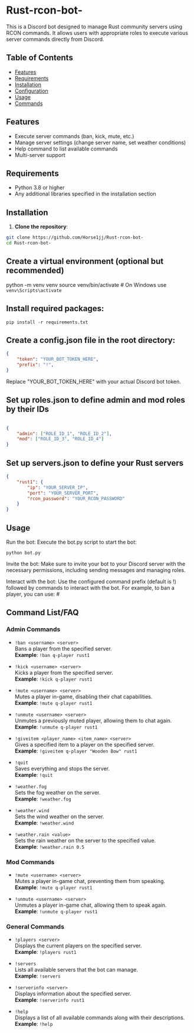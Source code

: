 # Rust-rcon-bot-

This is a Discord bot designed to manage Rust community servers using RCON commands. It allows users with appropriate roles to execute various server commands directly from Discord.

## Table of Contents

- [Features](#features)
- [Requirements](#requirements)
- [Installation](#installation)
- [Configuration](#configuration)
- [Usage](#usage)
- [Commands](#commands)

## Features

- Execute server commands (ban, kick, mute, etc.)
- Manage server settings (change server name, set weather conditions)
- Help command to list available commands
- Multi-server support

## Requirements

- Python 3.8 or higher
- Any additional libraries specified in the installation section

## Installation

1. **Clone the repository**:

```bash
git clone https://github.com/Horse1jj/Rust-rcon-bot-
cd Rust-rcon-bot-
```
   
## Create a virtual environment (optional but recommended)


python -m venv venv
source venv/bin/activate  # On Windows use `venv\Scripts\activate`

## Install required packages: 

`pip install -r requirements.txt`

## Create a config.json file in the root directory:

``` json
{
    "token": "YOUR_BOT_TOKEN_HERE",
    "prefix": "!",
}

``` 

Replace "YOUR_BOT_TOKEN_HERE" with your actual Discord bot token.

## Set up roles.json to define admin and mod roles by their IDs 


```json

{
    "admin": ["ROLE_ID_1", "ROLE_ID_2"],
    "mod": ["ROLE_ID_3", "ROLE_ID_4"]
}

```

## Set up servers.json to define your Rust servers


```json
{
    "rust1": {
        "ip": "YOUR_SERVER_IP",
        "port": "YOUR_SERVER_PORT",
        "rcon_password": "YOUR_RCON_PASSWORD"
    }
}

```

## Usage

Run the bot: Execute the bot.py script to start the bot:


`python bot.py`

Invite the bot: Make sure to invite your bot to your Discord server with the necessary permissions, including sending messages and managing roles.

Interact with the bot: Use the configured command prefix (default is !) followed by commands to interact with the bot. For example, to ban a player, you can use: #


## Command List/FAQ

### Admin Commands
- `!ban <username> <server>`  
  Bans a player from the specified server.  
  **Example**: `!ban q-player rust1`

- `!kick <username> <server>`  
  Kicks a player from the specified server.  
  **Example**: `!kick q-player rust1`

- `!mute <username> <server>`  
  Mutes a player in-game, disabling their chat capabilities.  
  **Example**: `!mute q-player rust1`

- `!unmute <username> <server>`  
  Unmutes a previously muted player, allowing them to chat again.  
  **Example**: `!unmute q-player rust1`

- `!giveitem <player_name> <item_name> <server>`  
  Gives a specified item to a player on the specified server.  
  **Example**: `!giveitem q-player "Wooden Bow" rust1`

- `!quit`  
  Saves everything and stops the server.  
  **Example**: `!quit`

- `!weather.fog`  
  Sets the fog weather on the server.  
  **Example**: `!weather.fog`

- `!weather.wind`  
  Sets the wind weather on the server.  
  **Example**: `!weather.wind`

- `!weather.rain <value>`  
  Sets the rain weather on the server to the specified value.  
  **Example**: `!weather.rain 0.5`

### Mod Commands
- `!mute <username> <server>`  
  Mutes a player in-game chat, preventing them from speaking.  
  **Example**: `!mute q-player rust1`

- `!unmute <username> <server>`  
  Unmutes a player in-game chat, allowing them to speak again.  
  **Example**: `!unmute q-player rust1`

### General Commands
- `!players <server>`  
  Displays the current players on the specified server.  
  **Example**: `!players rust1`

- `!servers`  
  Lists all available servers that the bot can manage.  
  **Example**: `!servers`

- `!serverinfo <server>`  
  Displays information about the specified server.  
  **Example**: `!serverinfo rust1`

- `!help`  
  Displays a list of all available commands along with their descriptions.  
  **Example**: `!help`


